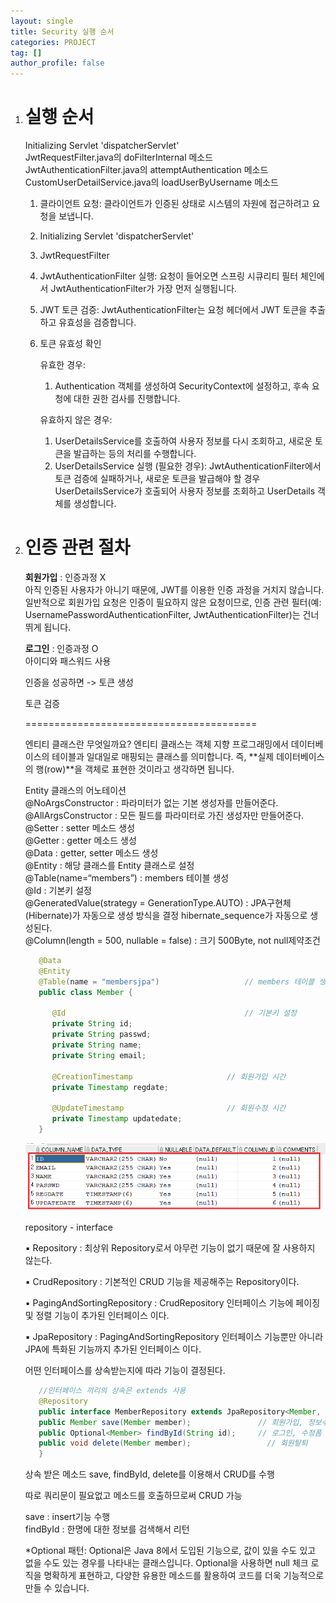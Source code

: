 ```yaml
---
layout: single
title: Security 실행 순서
categories: PROJECT
tag: []
author_profile: false
---   
```


1. # 실행 순서

   Initializing Servlet 'dispatcherServlet'   
   JwtRequestFilter.java의 doFilterInternal 메소드   
   JwtAuthenticationFilter.java의 attemptAuthentication 메소드   
   CustomUserDetailService.java의 loadUserByUsername 메소드   
 
   1. 클라이언트 요청: 클라이언트가 인증된 상태로 시스템의 자원에 접근하려고 요청을 보냅니다.   
   1. Initializing Servlet 'dispatcherServlet'   
   1. JwtRequestFilter   
   1. JwtAuthenticationFilter 실행: 요청이 들어오면 스프링 시큐리티 필터 체인에서 JwtAuthenticationFilter가 가장 먼저 실행됩니다.   
   1. JWT 토큰 검증: JwtAuthenticationFilter는 요청 헤더에서 JWT 토큰을 추출하고 유효성을 검증합니다.
   1. 토큰 유효성 확인   

      유효한 경우:   
      1. Authentication 객체를 생성하여 SecurityContext에 설정하고, 후속 요청에 대한 권한 검사를 진행합니다.   
      
      유효하지 않은 경우:   
      1. UserDetailsService를 호출하여 사용자 정보를 다시 조회하고, 새로운 토큰을 발급하는 등의 처리를 수행합니다.   
      1. UserDetailsService 실행 (필요한 경우): JwtAuthenticationFilter에서 토큰 검증에 실패하거나, 새로운 토큰을 발급해야 할 경우 UserDetailsService가 호출되어 사용자 정보를 조회하고 UserDetails 객체를 생성합니다.   

1. # 인증 관련 절차
   
   __회원가입__ : 인증과정 X   
   아직 인증된 사용자가 아니기 때문에, JWT를 이용한 인증 과정을 거치지 않습니다. 일반적으로 회원가입 요청은 인증이 필요하지 않은 요청이므로, 인증 관련 필터(예: UsernamePasswordAuthenticationFilter, JwtAuthenticationFilter)는 건너뛰게 됩니다.   

   __로그인__ : 인증과정 O   
   아이디와 패스워드 사용   


   인증을 성공하면 -> 토큰 생성


   토큰 검증



   ========================================

   엔티티 클래스란 무엇일까요?
   엔티티 클래스는 객체 지향 프로그래밍에서 데이터베이스의 테이블과 일대일로 매핑되는 클래스를 의미합니다. 즉, **실제 데이터베이스의 행(row)**을 객체로 표현한 것이라고 생각하면 됩니다.

   Entity 클래스의 어노테이션   
   @NoArgsConstructor : 파라미터가 없는 기본 생성자를 만들어준다.   
   @AllArgsConstructor : 모든 필드를 파라미터로 가진 생성자만 만들어준다.   
   @Setter : setter 메소드 생성   
   @Getter : getter 메소드 생성   
   @Data : getter, setter 메소드 생성   
   @Entity : 해당 클래스를 Entity 클래스로 설정   
   @Table(name=“members”) : members 테이블 생성   
   @Id : 기본키 설정   
   @GeneratedValue(strategy = GenerationType.AUTO) : JPA구현체(Hibernate)가 자동으로 생성 방식을 결정
   hibernate_sequence가 자동으로 생성된다.   
   @Column(length = 500, nullable = false) : 크기 500Byte, not null제약조건   


   ```java
      @Data
      @Entity
      @Table(name = "membersjpa")					// members 테이블 생성	
      public class Member {

         @Id										// 기본키 설정
         private String id;
         private String passwd;
         private String name;
         private String email;
         
         @CreationTimestamp						// 회원가입 시간
         private Timestamp regdate;
         
         @UpdateTimestamp						// 회원수정 시간
         private Timestamp updatedate;
      }
   ```

   <img src="../../imgs/LESSON/JPA(Lesson)/jpa_table_db.png">

   repository  - interface

   ▪ Repository : 최상위 Repository로서 아무런 기능이 없기 때문에 잘 사용하지 않는다.

   ▪ CrudRepository : 기본적인 CRUD 기능을 제공해주는 Repository이다.   

   ▪ PagingAndSortingRepository : CrudRepository 인터페이스 기능에 페이징 및
   정렬 기능이 추가된 인터페이스 이다.   

   ▪ JpaRepository : PagingAndSortingRepository 인터페이스 기능뿐만 아니라 JPA에
   특화된 기능까지 추가된 인터페이스 이다.   

   어떤 인터페이스를 상속받는지에 따라 기능이 결정된다.   

   ```java
      //인터페이스 끼리의 상속은 extends 사용
      @Repository
      public interface MemberRepository extends JpaRepository<Member, String>{
      public Member save(Member member);               // 회원가입, 정보수정
      public Optional<Member> findById(String id);     // 로그인, 수정폼
      public void delete(Member member);     			 // 회원탈퇴
      }
   ```
   상속 받은 메소드 save, findById, delete를 이용해서 CRUD를 수행

   따로 쿼리문이 필요없고 메소드를 호출하므로써 CRUD 가능   

   save : insert기능 수행   
   findById : 한명에 대한 정보를 검색해서 리턴   

   *Optional 패턴: Optional은 Java 8에서 도입된 기능으로, 값이 있을 수도 있고 없을 수도 있는 경우를 나타내는 클래스입니다. Optional을 사용하면 null 체크 로직을 명확하게 표현하고, 다양한 유용한 메소드를 활용하여 코드를 더욱 기능적으로 만들 수 있습니다.
